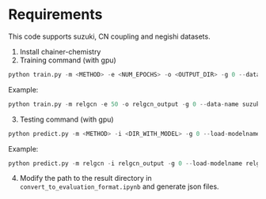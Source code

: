 # Requirements

This code supports suzuki, CN coupling and negishi datasets. 
1. Install chainer-chemistry
2. Training command (with gpu)
```python
python train.py -m <METHOD> -e <NUM_EPOCHS> -o <OUTPUT_DIR> -g 0 --data-name <One from suzuki, CN or Negishi>
```

Example:
```python
python train.py -m relgcn -e 50 -o relgcn_output -g 0 --data-name suzuki
```

3. Testing command (with gpu)
```python
python predict.py -m <METHOD> -i <DIR_WITH_MODEL> -g 0 --load-modelname <FILEPATH_TO_MODEL> --data-name <One from suzuki, CN or Negishi>
```

Example:
```python
python predict.py -m relgcn -i relgcn_output -g 0 --load-modelname relgcn_output/model_epoch-1 --data-name suzuki
```

4. Modify the path to the result directory in ``convert_to_evaluation_format.ipynb`` and generate json files. 